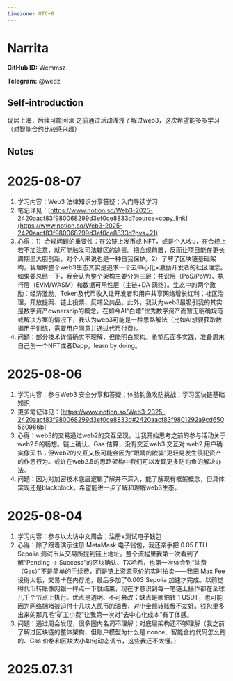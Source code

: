 ```yaml
---
timezone: UTC+8
---
```


# Narrita

**GitHub ID:** Wemmsz

**Telegram:** @wedz

## Self-introduction

现居上海，后续可能回深    之前通过活动浅浅了解过web3，这次希望能多多学习（对智能合约比较感兴趣）

## Notes

<!-- Content_START -->
# 2025-08-07

1. 学习内容：Web3 法律知识分享答疑；入门导读学习
2. 笔记详见：[https://www.notion.so/Web3-2025-2420aacf83f980068299d3ef0ce8833d?source=copy_link](https://www.notion.so/Web3-2025-2420aacf83f980068299d3ef0ce8833d?pvs=21)
3. 心得：1）合规问题的重要性：在公链上发币或 NFT，或是个人收u，在合规上若不加注意，就可能触发司法辖区的追责。把合规前置，反而让项目能在更长周期里大胆创新，对个人来说也是一种自我保护。2）了解了区块链基础架构，我理解整个web3生态其实是追求一个去中心化+激励开发者的社区理念。如果要总结一下，我会认为整个架构主要分为三层：共识层（PoS/PoW）、执行层（EVM/WASM）和数据可用性层（主链+DA 网络）。生态中的两个激励：经济激励，Token及代币收入让开发者和用户共享网络增长红利；社区治理，开放提案、链上投票、反哺公共品。此外，我认为web3最吸引我的其实是数字资产ownership的概念。在如今AI“白嫖”优秀数字资产而暂无明确规范或解决方案的情况下，我认为web3可能是一种思路解法（比如AI想要获取数据用于训练，需要用户同意并通过代币付费）。
4. 问题：部分技术详情确实不理解，但能明白架构。希望后面多实践，准备周末自己创一个NFT或者Dapp，learn by doing。

# 2025-08-06

1. 学习内容：参与Web3 安全分享和答疑；体验钓鱼攻防挑战；学习区块链基础知识
2. 更多笔记详见：[https://www.notion.so/Web3-2025-2420aacf83f980068299d3ef0ce8833d#2420aacf83f9801292a9cd650560986b]
3. 心得：web3的交易通过web2的交互呈现，让我开始思考之前的参与活动关于web2.5的畅想。链上确认、Gas 估算，没有交互web3 交互对 web2 用户确实像天书；但web2的交互又极可能会因为“眼睛的欺骗”更轻易发生侵犯资产的作恶行为。或许在web2.5的思路架构中我们可以发现更多防钓鱼的解决办法。
4. 问题：因为对加密技术底层逻辑了解并不深入，能了解现有框架概念，但具体实现还是blackblock。希望能进一步了解和理解web3生态。

# 2025-08-04

1. 学习内容：参与以太坊中文周会；注册+测试电子钱包
2. 心得：除了跟着演示注册 MetaMask 电子钱包，我还亲手把 0.05 ETH Sepolia 测试币从交易所提到链上地址。整个流程里我第一次看到了解“Pending → Success”的区块确认、TX哈希，也第一次体会到“油费（Gas）”不是简单的手续费，而是链上资源竞价的实时拍卖——我把 Max Fee 设得太低，交易卡在内存池，最后多加了0.003 Sepolia 加速才完成。以前觉得代币转账像网银一样点一下就结束，现在才意识到每一笔链上操作都在全球几千个节点上执行。优点是透明、不可篡改；缺点是哪怕转 1 USDT，也可能因为网络拥堵被迫付十几块人民币的油费，对小金额转账极不友好。钱包里多出来的那几毛“矿工小费”让我第一次对“去中心化成本”有了体感。
3. 问题：通过周会发现，很多圈内名词不理解；对底层架构还不够理解（我之前了解过区块链的整体架构，但账户模型为什么是 nonce、智能合约代码怎么跑的、Gas 价格和区块大小如何动态调节，这些我还不太懂。）


# 2025.07.31


<!-- Content_END -->
